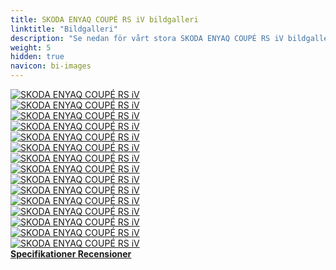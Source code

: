 ```yaml
---
title: SKODA ENYAQ COUPÉ RS iV bildgalleri
linktitle: "Bildgalleri"
description: "Se nedan för vårt stora SKODA ENYAQ COUPÉ RS iV bildgalleri. Klicka på bilderna för högupplösta versioner."
weight: 5
hidden: true
navicon: bi-images
---
```

<!-- markdownlint-disable MD033 -->
<div class="row" id ="my-gallery">
	<div class="pswp-grid-item col-6 col-md-4">
		<a href="https://media.evkx.net/multimedia/models/skoda/enyaq_iv/enyaq_coupé_rs_iv/charging_1.jpg"
data-pswp-src="https://media.evkx.net/multimedia/models/skoda/enyaq_iv/enyaq_coupé_rs_iv/charging_1.jpg"
data-pswp-width="3000"
data-pswp-height="2001" 
target="_blank">
			<img src="https://media.evkx.net/multimedia/models/skoda/enyaq_iv/enyaq_coupé_rs_iv/charging_1_xst.jpg" alt="SKODA ENYAQ COUPÉ RS iV" class="img-fluid " />
		</a>
	</div>
	<div class="pswp-grid-item col-6 col-md-4">
		<a href="https://media.evkx.net/multimedia/models/skoda/enyaq_iv/enyaq_coupé_rs_iv/exterior_1.jpg"
data-pswp-src="https://media.evkx.net/multimedia/models/skoda/enyaq_iv/enyaq_coupé_rs_iv/exterior_1.jpg"
data-pswp-width="3000"
data-pswp-height="1999" 
target="_blank">
			<img src="https://media.evkx.net/multimedia/models/skoda/enyaq_iv/enyaq_coupé_rs_iv/exterior_1_xst.jpg" alt="SKODA ENYAQ COUPÉ RS iV" class="img-fluid " />
		</a>
	</div>
	<div class="pswp-grid-item col-6 col-md-4">
		<a href="https://media.evkx.net/multimedia/models/skoda/enyaq_iv/enyaq_coupé_rs_iv/exterior_2.jpg"
data-pswp-src="https://media.evkx.net/multimedia/models/skoda/enyaq_iv/enyaq_coupé_rs_iv/exterior_2.jpg"
data-pswp-width="3000"
data-pswp-height="1999" 
target="_blank">
			<img src="https://media.evkx.net/multimedia/models/skoda/enyaq_iv/enyaq_coupé_rs_iv/exterior_2_xst.jpg" alt="SKODA ENYAQ COUPÉ RS iV" class="img-fluid " />
		</a>
	</div>
	<div class="pswp-grid-item col-6 col-md-4">
		<a href="https://media.evkx.net/multimedia/models/skoda/enyaq_iv/enyaq_coupé_rs_iv/frontseats_1.jpg"
data-pswp-src="https://media.evkx.net/multimedia/models/skoda/enyaq_iv/enyaq_coupé_rs_iv/frontseats_1.jpg"
data-pswp-width="3000"
data-pswp-height="2001" 
target="_blank">
			<img src="https://media.evkx.net/multimedia/models/skoda/enyaq_iv/enyaq_coupé_rs_iv/frontseats_1_xst.jpg" alt="SKODA ENYAQ COUPÉ RS iV" class="img-fluid " />
		</a>
	</div>
	<div class="pswp-grid-item col-6 col-md-4">
		<a href="https://media.evkx.net/multimedia/models/skoda/enyaq_iv/enyaq_coupé_rs_iv/frontseats_2.jpg"
data-pswp-src="https://media.evkx.net/multimedia/models/skoda/enyaq_iv/enyaq_coupé_rs_iv/frontseats_2.jpg"
data-pswp-width="3000"
data-pswp-height="2001" 
target="_blank">
			<img src="https://media.evkx.net/multimedia/models/skoda/enyaq_iv/enyaq_coupé_rs_iv/frontseats_2_xst.jpg" alt="SKODA ENYAQ COUPÉ RS iV" class="img-fluid " />
		</a>
	</div>
	<div class="pswp-grid-item col-6 col-md-4">
		<a href="https://media.evkx.net/multimedia/models/skoda/enyaq_iv/enyaq_coupé_rs_iv/interior_1.jpg"
data-pswp-src="https://media.evkx.net/multimedia/models/skoda/enyaq_iv/enyaq_coupé_rs_iv/interior_1.jpg"
data-pswp-width="3000"
data-pswp-height="2001" 
target="_blank">
			<img src="https://media.evkx.net/multimedia/models/skoda/enyaq_iv/enyaq_coupé_rs_iv/interior_1_xst.jpg" alt="SKODA ENYAQ COUPÉ RS iV" class="img-fluid " />
		</a>
	</div>
	<div class="pswp-grid-item col-6 col-md-4">
		<a href="https://media.evkx.net/multimedia/models/skoda/enyaq_iv/enyaq_coupé_rs_iv/interior_2.jpg"
data-pswp-src="https://media.evkx.net/multimedia/models/skoda/enyaq_iv/enyaq_coupé_rs_iv/interior_2.jpg"
data-pswp-width="3000"
data-pswp-height="2001" 
target="_blank">
			<img src="https://media.evkx.net/multimedia/models/skoda/enyaq_iv/enyaq_coupé_rs_iv/interior_2_xst.jpg" alt="SKODA ENYAQ COUPÉ RS iV" class="img-fluid " />
		</a>
	</div>
	<div class="pswp-grid-item col-6 col-md-4">
		<a href="https://media.evkx.net/multimedia/models/skoda/enyaq_iv/enyaq_coupé_rs_iv/interior_3.jpg"
data-pswp-src="https://media.evkx.net/multimedia/models/skoda/enyaq_iv/enyaq_coupé_rs_iv/interior_3.jpg"
data-pswp-width="3000"
data-pswp-height="2001" 
target="_blank">
			<img src="https://media.evkx.net/multimedia/models/skoda/enyaq_iv/enyaq_coupé_rs_iv/interior_3_xst.jpg" alt="SKODA ENYAQ COUPÉ RS iV" class="img-fluid " />
		</a>
	</div>
	<div class="pswp-grid-item col-6 col-md-4">
		<a href="https://media.evkx.net/multimedia/models/skoda/enyaq_iv/enyaq_coupé_rs_iv/interior_4.jpg"
data-pswp-src="https://media.evkx.net/multimedia/models/skoda/enyaq_iv/enyaq_coupé_rs_iv/interior_4.jpg"
data-pswp-width="3000"
data-pswp-height="2001" 
target="_blank">
			<img src="https://media.evkx.net/multimedia/models/skoda/enyaq_iv/enyaq_coupé_rs_iv/interior_4_xst.jpg" alt="SKODA ENYAQ COUPÉ RS iV" class="img-fluid " />
		</a>
	</div>
	<div class="pswp-grid-item col-6 col-md-4">
		<a href="https://media.evkx.net/multimedia/models/skoda/enyaq_iv/enyaq_coupé_rs_iv/main_1.jpg"
data-pswp-src="https://media.evkx.net/multimedia/models/skoda/enyaq_iv/enyaq_coupé_rs_iv/main_1.jpg"
data-pswp-width="3000"
data-pswp-height="1999" 
target="_blank">
			<img src="https://media.evkx.net/multimedia/models/skoda/enyaq_iv/enyaq_coupé_rs_iv/main_1_xst.jpg" alt="SKODA ENYAQ COUPÉ RS iV" class="img-fluid " />
		</a>
	</div>
	<div class="pswp-grid-item col-6 col-md-4">
		<a href="https://media.evkx.net/multimedia/models/skoda/enyaq_iv/enyaq_coupé_rs_iv/screens_1.jpg"
data-pswp-src="https://media.evkx.net/multimedia/models/skoda/enyaq_iv/enyaq_coupé_rs_iv/screens_1.jpg"
data-pswp-width="3000"
data-pswp-height="1999" 
target="_blank">
			<img src="https://media.evkx.net/multimedia/models/skoda/enyaq_iv/enyaq_coupé_rs_iv/screens_1_xst.jpg" alt="SKODA ENYAQ COUPÉ RS iV" class="img-fluid " />
		</a>
	</div>
	<div class="pswp-grid-item col-6 col-md-4">
		<a href="https://media.evkx.net/multimedia/models/skoda/enyaq_iv/enyaq_coupé_rs_iv/secondrowseats_1.jpg"
data-pswp-src="https://media.evkx.net/multimedia/models/skoda/enyaq_iv/enyaq_coupé_rs_iv/secondrowseats_1.jpg"
data-pswp-width="3000"
data-pswp-height="2001" 
target="_blank">
			<img src="https://media.evkx.net/multimedia/models/skoda/enyaq_iv/enyaq_coupé_rs_iv/secondrowseats_1_xst.jpg" alt="SKODA ENYAQ COUPÉ RS iV" class="img-fluid " />
		</a>
	</div>
	<div class="pswp-grid-item col-6 col-md-4">
		<a href="https://media.evkx.net/multimedia/models/skoda/enyaq_iv/enyaq_coupé_rs_iv/trunk_1.jpg"
data-pswp-src="https://media.evkx.net/multimedia/models/skoda/enyaq_iv/enyaq_coupé_rs_iv/trunk_1.jpg"
data-pswp-width="3000"
data-pswp-height="2001" 
target="_blank">
			<img src="https://media.evkx.net/multimedia/models/skoda/enyaq_iv/enyaq_coupé_rs_iv/trunk_1_xst.jpg" alt="SKODA ENYAQ COUPÉ RS iV" class="img-fluid " />
		</a>
	</div>
	<div class="pswp-grid-item col-6 col-md-4">
		<a href="https://media.evkx.net/multimedia/models/skoda/enyaq_iv/enyaq_coupé_rs_iv/trunk_2.jpg"
data-pswp-src="https://media.evkx.net/multimedia/models/skoda/enyaq_iv/enyaq_coupé_rs_iv/trunk_2.jpg"
data-pswp-width="3000"
data-pswp-height="2001" 
target="_blank">
			<img src="https://media.evkx.net/multimedia/models/skoda/enyaq_iv/enyaq_coupé_rs_iv/trunk_2_xst.jpg" alt="SKODA ENYAQ COUPÉ RS iV" class="img-fluid " />
		</a>
	</div>
	<div class="pswp-grid-item col-6 col-md-4">
		<a href="https://media.evkx.net/multimedia/models/skoda/enyaq_iv/enyaq_coupé_rs_iv/trunk_3.jpg"
data-pswp-src="https://media.evkx.net/multimedia/models/skoda/enyaq_iv/enyaq_coupé_rs_iv/trunk_3.jpg"
data-pswp-width="3000"
data-pswp-height="2001" 
target="_blank">
			<img src="https://media.evkx.net/multimedia/models/skoda/enyaq_iv/enyaq_coupé_rs_iv/trunk_3_xst.jpg" alt="SKODA ENYAQ COUPÉ RS iV" class="img-fluid " />
		</a>
	</div>
</div>
<script type="module">
  import PhotoSwipeLightbox from '/js/photoswipe-lightbox.esm.js';
    const lightbox = new PhotoSwipeLightbox({
       gallery: '#my-gallery',
        children: 'a',
        pswpModule: () => import('/js/photoswipe.esm.js')
    });
lightbox.init();
</script>
<div class="mt-3 mb-3">
<a href="../specifications/" class="text-decoration-none text-black">
<strong><i class="bi-arrow-left"></i> Specifikationer </strong>
</a>
<a href="../reviews/" class="text-decoration-none text-black float-end">
<strong>Recensioner <i class="bi-arrow-right"></i></strong>
</a>
</div>
